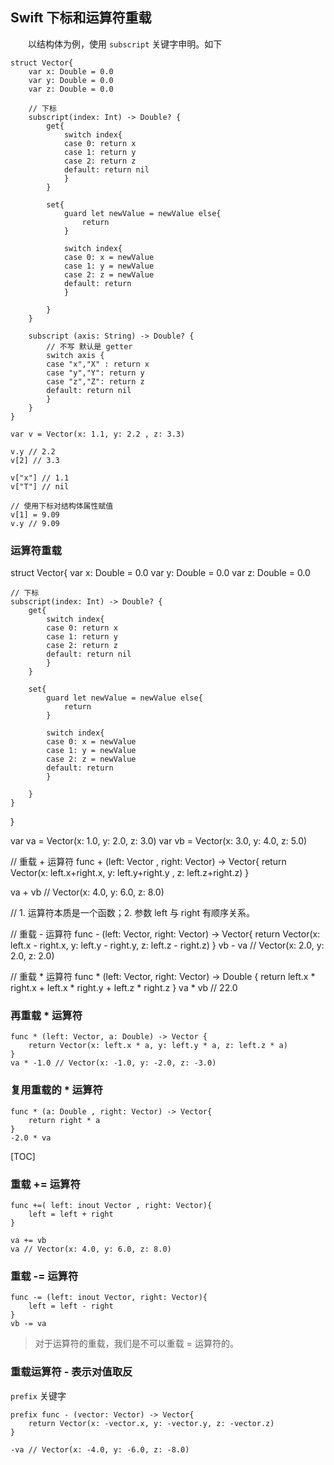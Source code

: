 ## Swift 下标和运算符重载

　　以结构体为例，使用 `subscript` 关键字申明。如下
```
struct Vector{
    var x: Double = 0.0
    var y: Double = 0.0
    var z: Double = 0.0
	
    // 下标
    subscript(index: Int) -> Double? {
        get{
            switch index{
            case 0: return x
            case 1: return y
            case 2: return z
            default: return nil
            }
        }

        set{
            guard let newValue = newValue else{
                return
            }

            switch index{
            case 0: x = newValue
            case 1: y = newValue
            case 2: z = newValue
            default: return
            }
            
        }
    }

    subscript (axis: String) -> Double? {
        // 不写 默认是 getter
        switch axis {
        case "x","X" : return x
        case "y","Y": return y
        case "z","Z": return z
        default: return nil
        }
    }
}

var v = Vector(x: 1.1, y: 2.2 , z: 3.3)

v.y // 2.2
v[2] // 3.3

v["x"] // 1.1
v["T"] // nil

// 使用下标对结构体属性赋值
v[1] = 9.09
v.y // 9.09
```

### 运算符重载

struct Vector{
    var x: Double = 0.0
    var y: Double = 0.0
    var z: Double = 0.0
    
    // 下标
    subscript(index: Int) -> Double? {
        get{
            switch index{
            case 0: return x
            case 1: return y
            case 2: return z
            default: return nil
            }
        }
        
        set{
            guard let newValue = newValue else{
                return
            }
            
            switch index{
            case 0: x = newValue
            case 1: y = newValue
            case 2: z = newValue
            default: return
            }
            
        }
    }
}

var va = Vector(x: 1.0, y: 2.0, z: 3.0)
var vb = Vector(x: 3.0, y: 4.0, z: 5.0)

// 重载 + 运算符
func + (left: Vector , right: Vector) -> Vector{
    return Vector(x: left.x+right.x, y: left.y+right.y
, z: left.z+right.z)
}

va + vb // Vector(x: 4.0, y: 6.0, z: 8.0)

// 1. 运算符本质是一个函数；2. 参数 left 与 right 有顺序关系。

// 重载 - 运算符
func - (left: Vector, right: Vector) -> Vector{
    return Vector(x: left.x - right.x, y: left.y - right.y, z: left.z - right.z)
}
vb - va // Vector(x: 2.0, y: 2.0, z: 2.0)

// 重载 * 运算符
func * (left: Vector, right: Vector) -> Double {
    return left.x * right.x + left.x * right.y + left.z * right.z
}
va * vb // 22.0

### 再重载 * 运算符
```
func * (left: Vector, a: Double) -> Vector {
    return Vector(x: left.x * a, y: left.y * a, z: left.z * a)
}
va * -1.0 // Vector(x: -1.0, y: -2.0, z: -3.0)
```

### 复用重载的 * 运算符
```
func * (a: Double , right: Vector) -> Vector{
    return right * a
}
-2.0 * va
```
[TOC]

### 重载 += 运算符
```
func +=( left: inout Vector , right: Vector){
    left = left + right
}

va += vb
va // Vector(x: 4.0, y: 6.0, z: 8.0)
```

### 重载 -= 运算符
```
func -= (left: inout Vector, right: Vector){
    left = left - right
}
vb -= va
```

> 对于运算符的重载，我们是不可以重载 = 运算符的。



### 重载运算符 - 表示对值取反
`prefix` 关键字
```
prefix func - (vector: Vector) -> Vector{
    return Vector(x: -vector.x, y: -vector.y, z: -vector.z)
}

-va // Vector(x: -4.0, y: -6.0, z: -8.0)
```






